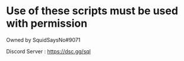 # Use of these scripts must be used with permission

Owned by SquidSaysNo#9071

Discord Server : https://dsc.gg/sql
